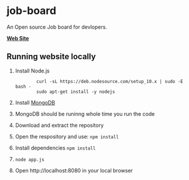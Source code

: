 


# job-board 

An Open source Job board for devlopers.

**[Web Site](https://cinemafy.herokuapp.com/)**  

## Running website locally 
	
 1. Install Node.js 
			

			    curl -sL https://deb.nodesource.com/setup_10.x | sudo -E bash -
    			sudo apt-get install -y nodejs 
 
 3. Install [MongoDB](https://www.mongodb.com/)
4. MongoDB should be runinng whole time you run the code	
5. Download and extract the repository
6. Open the respository and use: `npm install` 
7. Install dependencies 
	`npm install`  

8. `node app.js` 
9. Open http://localhost:8080 in your local browser 
		
	


	
	
